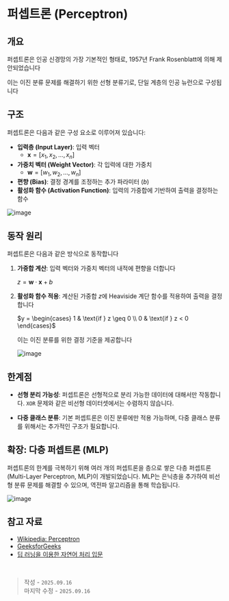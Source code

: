 # 퍼셉트론 (Perceptron)

## 개요

퍼셉트론은 인공 신경망의 가장 기본적인 형태로, 1957년 Frank Rosenblatt에 의해 제안되었습니다

이는 이진 분류 문제를 해결하기 위한 선형 분류기로, 단일 계층의 인공 뉴런으로 구성됩니다

## 구조

퍼셉트론은 다음과 같은 구성 요소로 이루어져 있습니다:

- **입력층 (Input Layer)**: 입력 벡터
  - $\mathbf{x} = [x_1, x_2, \dots, x_n]$
- **가중치 벡터 (Weight Vector)**: 각 입력에 대한 가중치
  - $\mathbf{w} = [w_1, w_2, \dots, w_n]$
- **편향 (Bias)**: 결정 경계를 조정하는 추가 파라미터 ($b$)
- **활성화 함수 (Activation Function)**: 입력의 가중합에 기반하여 출력을 결정하는 함수

<img src="https://i.ibb.co/HpCkwnHp/image.png" alt="image" border="0">

## 동작 원리

퍼셉트론은 다음과 같은 방식으로 동작합니다

1. **가중합 계산**: 입력 벡터와 가중치 벡터의 내적에 편향을 더합니다
   
   $z = \mathbf{w} \cdot \mathbf{x} + b$

2. **활성화 함수 적용**: 계산된 가중합 $z$에 Heaviside 계단 함수를 적용하여 출력을 결정합니다
   
   $y = \begin{cases}
   1 & \text{if } z \geq 0 \\
   0 & \text{if } z < 0
   \end{cases}$

   이는 이진 분류를 위한 결정 기준을 제공합니다

   <img src="https://i.ibb.co/1tHtmg4d/image.png" alt="image" border="0">

## 한계점

- **선형 분리 가능성**: 퍼셉트론은 선형적으로 분리 가능한 데이터에 대해서만 작동합니다. `XOR` 문제와 같은 비선형 데이터셋에서는 수렴하지 않습니다.

- **다중 클래스 분류**: 기본 퍼셉트론은 이진 분류에만 적용 가능하며, 다중 클래스 분류를 위해서는 추가적인 구조가 필요합니다.

## 확장: 다층 퍼셉트론 (MLP)

퍼셉트론의 한계를 극복하기 위해 여러 개의 퍼셉트론을 층으로 쌓은 다층 퍼셉트론(Multi-Layer Perceptron, MLP)이 개발되었습니다. MLP는 은닉층을 추가하여 비선형 분류 문제를 해결할 수 있으며, 역전파 알고리즘을 통해 학습됩니다.

<img src="https://i.ibb.co/JXFhqc4/image.png" alt="image" border="0">

## 참고 자료

- [Wikipedia: Perceptron](https://en.wikipedia.org/wiki/Perceptron)
- [GeeksforGeeks](https://www.geeksforgeeks.org/machine-learning/what-is-perceptron-the-simplest-artificial-neural-network/)
- [딥 러닝을 이용한 자연어 처리 입문](https://wikidocs.net/24958)

<br>

> 작성 - `2025.09.16`<br>
> 마지막 수정 - `2025.09.16`